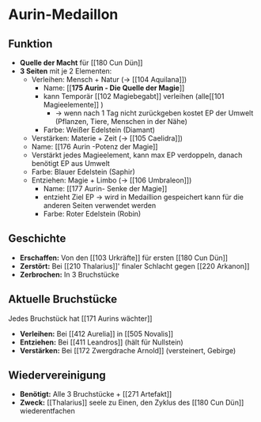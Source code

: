 # Aurin-Medaillon

## Funktion
- **Quelle der Macht** für [[180 Cun Dün]]
- **3 Seiten** mit je 2 Elementen:
  - Verleihen: Mensch + Natur (→ [[104 Aquilana]])
	  - Name: [[**175 Aurin - Die Quelle der Magie**]]
	  - kann Temporär [[102 Magiebegabt]] verleihen (alle[[101 Magieelemente]] ) 
		  - -> wenn nach 1 Tag nicht zurückgeben kostet EP der Umwelt (Pflanzen, Tiere, Menschen in der Nähe)
	- Farbe: Weißer Edelstein (Diamant)
  -  Verstärken: Materie + Zeit (→ [[105 Caelidra]])
	- Name: [[176 Aurin -Potenz der Magie]]
	- Verstärkt jedes Magieelement, kann max EP verdoppeln, danach benötigt EP aus Umwelt
	- Farbe: Blauer Edelstein (Saphir)
  - Entziehen: Magie + Limbo (→ [[106 Umbraleon]])
	  - Name: [[177 Aurin- Senke der Magie]]
	  -  entzieht Ziel EP -> wird in Medaillion gespeichert kann für die anderen Seiten verwendet werden
	  - Farbe: Roter Edelstein (Robin)
  

## Geschichte
- **Erschaffen:** Von den [[103 Urkräfte]] für ersten [[180 Cun Dün]]
- **Zerstört:** Bei [[210 Thalarius]]' finaler Schlacht gegen [[220 Arkanon]]
- **Zerbrochen:** In 3 Bruchstücke

## Aktuelle Bruchstücke
Jedes Bruchstück hat [[171 Aurins wächter]]
- **Verleihen:** Bei [[412 Aurelia]] in [[505 Novalis]]
- **Entziehen:** Bei [[411 Leandros]]  (hält für Nullstein)  
- **Verstärken:** Bei [[172 Zwergdrache Arnold]] (versteinert, Gebirge)

## Wiedervereinigung
- **Benötigt:** Alle 3 Bruchstücke + [[271 Artefakt]]
- **Zweck:**  [[Thalarius]] seele zu Einen, den Zyklus des [[180 Cun Dün]] wiederentfachen